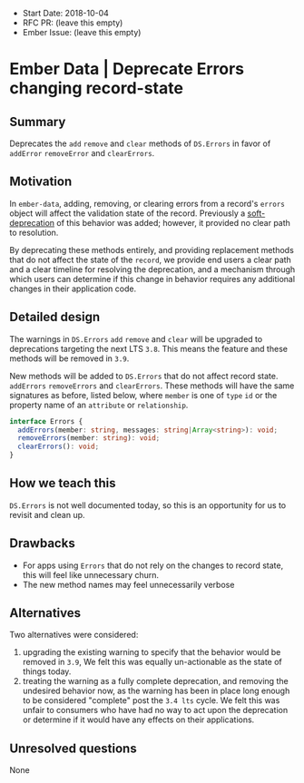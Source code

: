 - Start Date: 2018-10-04
- RFC PR: (leave this empty)
- Ember Issue: (leave this empty)

# Ember Data | Deprecate Errors changing record-state

## Summary

Deprecates the `add` `remove` and `clear` methods of `DS.Errors` in favor of `addError`
 `removeError` and `clearErrors`.

## Motivation

In `ember-data`, adding, removing, or clearing errors from a record's `errors` object
 will affect the validation state of the record. Previously a [soft-deprecation](https://github.com/emberjs/data/pull/3853) of
 this behavior was added; however, it provided no clear path to resolution. 

By deprecating these methods entirely, and providing replacement methods that do not
 affect the state of the `record`, we provide end users a clear path and a clear timeline
 for resolving the deprecation, and a mechanism through which users can determine if this
 change in behavior requires any additional changes in their application code.

## Detailed design

The warnings in `DS.Errors` `add` `remove` and `clear` will be upgraded to deprecations
 targeting the next LTS `3.8`. This means the feature and these methods will be removed
 in `3.9`.

New methods will be added to `DS.Errors` that do not affect record state. `addErrors` `removeErrors`
 and `clearErrors`. These methods will have the same signatures as before, listed below, where
 `member` is one of `type` `id` or the property name of an `attribute` or `relationship`.

```typescript
interface Errors {
  addErrors(member: string, messages: string|Array<string>): void;
  removeErrors(member: string): void;
  clearErrors(): void;
}
```

## How we teach this

`DS.Errors` is not well documented today, so this is an opportunity for us to revisit and
 clean up.

## Drawbacks

- For apps using `Errors` that do not rely on the changes to record state, this will feel like
 unnecessary churn.
- The new method names may feel unnecessarily verbose

## Alternatives

Two alternatives were considered:

1) upgrading the existing warning to specify that the behavior would be removed in `3.9`,
   We felt this was equally un-actionable as the state of things today.
2) treating the warning as a fully complete deprecation, and removing the undesired behavior now,
   as the warning has been in place long enough to be considered "complete" post the `3.4 lts` cycle.
   We felt this was unfair to consumers who have had no way to act upon the deprecation or determine
   if it would have any effects on their applications.

## Unresolved questions

None
